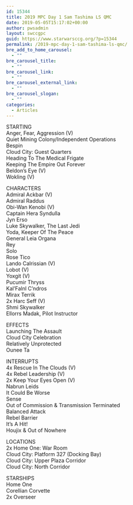 ```yaml
---
id: 15344
title: 2019 MPC Day 1 Sam Tashima LS QMC
date: 2019-05-05T15:17:02+00:00
author: pwsadmin
layout: swccgpc
guid: https://www.starwarsccg.org/?p=15344
permalink: /2019-mpc-day-1-sam-tashima-ls-qmc/
bre_add_to_home_carousel:
  - ""
bre_carousel_title:
  - ""
bre_carousel_link:
  - ""
bre_carousel_external_link:
  - ""
bre_carousel_slogan:
  - ""
categories:
  - Articles
---
```

  


STARTING  
Anger, Fear, Aggression (V)  
Quiet Mining Colony/Independent Operations  
Bespin  
Cloud City: Guest Quarters  
Heading To The Medical Frigate  
Keeping The Empire Out Forever  
Beldon’s Eye (V)  
Wokling (V)

CHARACTERS  
Admiral Ackbar (V)  
Admiral Raddus  
Obi-Wan Kenobi (V)  
Captain Hera Syndulla  
Jyn Erso  
Luke Skywalker, The Last Jedi  
Yoda, Keeper Of The Peace  
General Leia Organa  
Rey  
Solo  
Rose Tico  
Lando Calrissian (V)  
Lobot (V)  
Yoxgit (V)  
Pucumir Thryss  
Kal’Falnl C’ndros  
Mirax Terrik  
2x Harc Seff (V)  
Shmi Skywalker  
Ellorrs Madak, Pilot Instructor

EFFECTS  
Launching The Assault  
Cloud City Celebration  
Relatively Unprotected  
Ounee Ta

INTERRUPTS  
4x Rescue In The Clouds (V)  
4x Rebel Leadership (V)  
2x Keep Your Eyes Open (V)  
Nabrun Leids  
It Could Be Worse  
Sense  
Out of Commission & Transmission Terminated  
Balanced Attack  
Rebel Barrier  
It’s A Hit!  
Houjix & Out of Nowhere

LOCATIONS  
2x Home One: War Room  
Cloud City: Platform 327 (Docking Bay)  
Cloud City: Upper Plaza Corridor  
Cloud City: North Corridor

STARSHIPS  
Home One  
Corellian Corvette  
2x Overseer